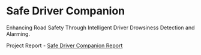 # Safe Driver Companion

Enhancing Road Safety Through Intelligent Driver Drowsiness Detection and Alarming.

Project Report - [Safe Driver Companion Report](https://drive.google.com/file/d/1CAYpl5wavRxWD5ilL02KgQ51dLoBDTVJ/view?usp=sharing)
